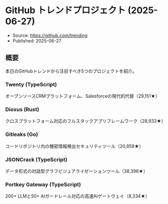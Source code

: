 # GitHub トレンドプロジェクト (2025-06-27)
- Source: https://github.com/trending
- Published: 2025-06-27

## 概要
本日のGitHubトレンドから注目すべき5つのプロジェクトを紹介。

### Twenty (TypeScript)
オープンソースCRMプラットフォーム、Salesforceの現代的代替（29,151★）

### Dioxus (Rust)
クロスプラットフォーム対応のフルスタックアプリフレームワーク（28,933★）

### Gitleaks (Go)
コードリポジトリ内の機密情報検出セキュリティツール（20,859★）

### JSONCrack (TypeScript)
データ形式の対話型グラフビジュアライゼーションツール（38,396★）

### Portkey Gateway (TypeScript)
200+ LLMと50+ AIガードレール対応の高速AIゲートウェイ（8,334★）